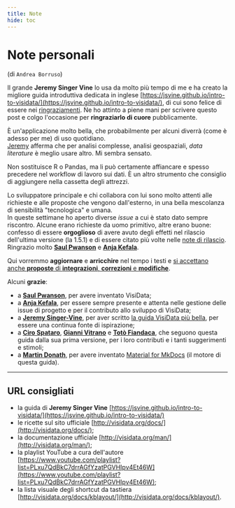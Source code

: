 ```yaml
---
title: Note
hide: toc
---
```


# Note personali

(di `Andrea Borruso`)

Il grande **Jeremy Singer Vine** lo usa da molto più tempo di me e ha creato la migliore guida introduttiva dedicata in inglese [https://jsvine.github.io/intro-to-visidata/](https://jsvine.github.io/intro-to-visidata/), di cui sono felice di essere nei [ringraziamenti](https://jsvine.github.io/intro-to-visidata/#acknowledgments). Ne ho attinto a piene mani per scrivere questo post e colgo l'occasione per **ringraziarlo di cuore** pubblicamente.

È un'applicazione molto bella, che probabilmente per alcuni diverrà (come è adesso per me) di uso quotidiano.
<br>[Jeremy](https://jsvine.github.io/intro-to-visidata/the-big-picture/what-is-visidata/#why-not-use-visidata) afferma che per analisi complesse, analisi geospaziali, _data literature_ è meglio usare altro. Mi sembra sensato.

Non sostituisce R o Pandas, ma li può certamente affiancare e spesso precedere nel workflow di lavoro sui dati. È un altro strumento che consiglio di aggiungere nella cassetta degli attrezzi.

Lo sviluppatore principale e chi collabora con lui sono molto attenti alle richieste e alle proposte che vengono dall'esterno, in una bella mescolanza di sensibilità "tecnologica" e umana. <br>In queste settimane ho aperto diverse _issue_ a cui è stato dato sempre riscontro. Alcune erano richieste da uomo primitivo, altre erano buone: confesso di essere **orgoglioso** di avere avuto degli effetti nel rilascio dell'ultima versione (la 1.5.1) e di essere citato più volte nelle [note di rilascio](https://github.com/saulpw/visidata/releases/tag/v1.5.1). Ringrazio molto [**Saul Pwanson**](http://saul.pw/) e [**Anja Kefala**](https://github.com/anjakefala).

Qui vorremmo **aggiornare** e **arricchire** nel tempo i testi e [si accettano anche **proposte** di **integrazioni**, **correzioni** e **modifiche**](https://github.com/ondata/guidaVisiData/discussions).

Alcuni **grazie**:

- a [**Saul Pwanson**](https://www.saul.pw/), per avere inventato VisiData;
- a [**Anja Kefala**](https://github.com/anjakefala), per essere sempre presente e attenta nelle gestione delle issue di progetto e per il contributo allo sviluppo di VisiData;
- a [**Jeremy Singer-Vine**](https://www.jsvine.com/), per aver scritto [la guida VisiData più bella](https://jsvine.github.io/intro-to-visidata/), per essere una continua fonte di ispirazione;
- a [**Ciro Spataro**](https://twitter.com/cirospat), [**Gianni Vitrano**](https://twitter.com/gbvitrano) e [**Totò Fiandaca**](https://twitter.com/totofiandaca), che seguono questa guida dalla sua prima versione, per i loro contributi e i tanti suggerimenti e stimoli;
- a [**Martin Donath**](https://twitter.com/squidfunk), per avere inventato [Material for MkDocs](https://github.com/squidfunk/mkdocs-material) (il motore di questa guida).

---

## URL consigliati

- la guida di **Jeremy Singer Vine** [https://jsvine.github.io/intro-to-visidata/](https://jsvine.github.io/intro-to-visidata/)
- le ricette sul sito ufficiale [http://visidata.org/docs/](http://visidata.org/docs/);
- la documentazione ufficiale [http://visidata.org/man/](http://visidata.org/man/);
- la playlist YouTube a cura dell'autore [https://www.youtube.com/playlist?list=PLxu7QdBkC7drrAGfYzatPGVHIpv4Et46W](https://www.youtube.com/playlist?list=PLxu7QdBkC7drrAGfYzatPGVHIpv4Et46W);
- la lista visuale degli shortcut da tastiera [http://visidata.org/docs/kblayout/](http://visidata.org/docs/kblayout/).

